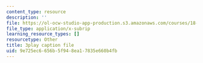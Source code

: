 ```yaml
---
content_type: resource
description: ''
file: https://ol-ocw-studio-app-production.s3.amazonaws.com/courses/18-06sc-linear-algebra-fall-2011/9e725ec6656b5f948ea17835e660b4fb_QuZL5IKpO_U.vtt
file_type: application/x-subrip
learning_resource_types: []
resourcetype: Other
title: 3play caption file
uid: 9e725ec6-656b-5f94-8ea1-7835e660b4fb
---
```

